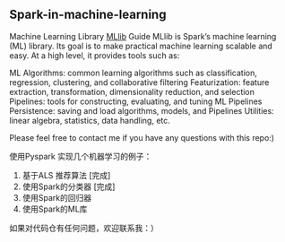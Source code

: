 


## Spark-in-machine-learning

Machine Learning Library [MLlib](https://spark.apache.org/docs/latest/ml-guide.html) Guide
MLlib is Spark’s machine learning (ML) library. Its goal is to make practical machine learning scalable and easy. At a high level, it provides tools such as:

ML Algorithms: common learning algorithms such as classification, regression, clustering, and collaborative filtering
Featurization: feature extraction, transformation, dimensionality reduction, and selection
Pipelines: tools for constructing, evaluating, and tuning ML Pipelines
Persistence: saving and load algorithms, models, and Pipelines
Utilities: linear algebra, statistics, data handling, etc.

Please feel free to contact me if you have any questions with this repo:)

使用Pyspark 实现几个机器学习的例子：
1. 基于ALS 推荐算法 [完成]
2. 使用Spark的分类器 [完成]
3. 使用Spark的回归器 
4. 使用Spark的ML库

如果对代码仓有任何问题，欢迎联系我：）




